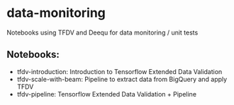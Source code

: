 # data-monitoring

Notebooks using TFDV and Deequ for data monitoring / unit tests


## Notebooks:

- tfdv-introduction: Introduction to Tensorflow Extended Data Validation
- tfdv-scale-with-beam: Pipeline to extract data from BigQuery and apply TFDV
- tfdv-pipeline: Tensorflow Extended Data Validation + Pipeline